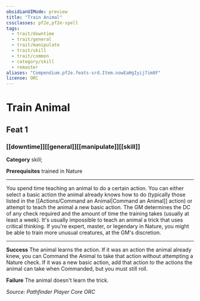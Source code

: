 ```yaml
---
obsidianUIMode: preview
title: "Train Animal"
cssclasses: pf2e,pf2e-spell
tags:
  - trait/downtime
  - trait/general
  - trait/manipulate
  - trait/skill
  - trait/common
  - category/skill
  - remaster
aliases: "Compendium.pf2e.feats-srd.Item.nowEaHgIyij7im8F"
license: ORC
---
```

# Train Animal
## Feat 1
### [[downtime]][[general]][[manipulate]][[skill]]

**Category** skill; 



**Prerequisites** trained in Nature
* * *
You spend time teaching an animal to do a certain action. You can either select a basic action the animal already knows how to do (typically those listed in the [[Actions/Command an Animal|Command an Animal]] action) or attempt to teach the animal a new basic action. The GM determines the DC of any check required and the amount of time the training takes (usually at least a week). It's usually impossible to teach an animal a trick that uses critical thinking. If you're expert, master, or legendary in Nature, you might be able to train more unusual creatures, at the GM's discretion.

* * *

**Success** The animal learns the action. If it was an action the animal already knew, you can Command the Animal to take that action without attempting a Nature check. If it was a new basic action, add that action to the actions the animal can take when Commanded, but you must still roll.

**Failure** The animal doesn't learn the trick.

*Source: Pathfinder Player Core*
*ORC*
